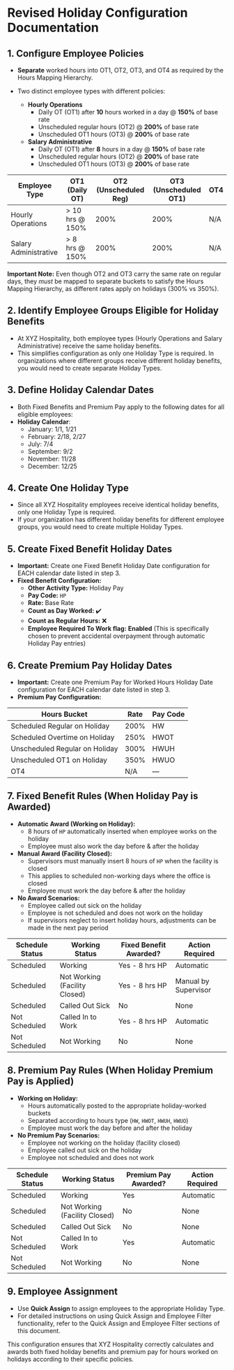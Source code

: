 # Revised Holiday Configuration Documentation

## 1. Configure Employee Policies

- **Separate** worked hours into OT1, OT2, OT3, and OT4 as required by the Hours Mapping Hierarchy.

- Two distinct employee types with different policies:
  - **Hourly Operations**
    - Daily OT (OT1) after **10** hours worked in a day @ **150%** of base rate
    - Unscheduled regular hours (OT2) @ **200%** of base rate
    - Unscheduled OT1 hours (OT3) @ **200%** of base rate
  - **Salary Administrative**
    - Daily OT (OT1) after **8** hours in a day @ **150%** of base rate
    - Unscheduled regular hours (OT2) @ **200%** of base rate
    - Unscheduled OT1 hours (OT3) @ **200%** of base rate

| Employee Type         | OT1 (Daily OT)  | OT2 (Unscheduled Reg) | OT3 (Unscheduled OT1) | OT4 |
| --------------------- | --------------- | --------------------- | --------------------- | --- |
| Hourly Operations     | > 10 hrs @ 150% | 200%                  | 200%                  | N/A |
| Salary Administrative | > 8 hrs @ 150%  | 200%                  | 200%                  | N/A |

**Important Note:** Even though OT2 and OT3 carry the same rate on regular days, they _must_ be mapped to separate buckets to satisfy the Hours Mapping Hierarchy, as different rates apply on holidays (300% vs 350%).

## 2. Identify Employee Groups Eligible for Holiday Benefits

- At XYZ Hospitality, both employee types (Hourly Operations and Salary Administrative) receive the same holiday benefits.
- This simplifies configuration as only one Holiday Type is required. In organizations where different groups receive different holiday benefits, you would need to create separate Holiday Types.

## 3. Define Holiday Calendar Dates

- Both Fixed Benefits and Premium Pay apply to the following dates for all eligible employees:
- **Holiday Calendar**:
  - January: 1/1, 1/21
  - February: 2/18, 2/27
  - July: 7/4
  - September: 9/2
  - November: 11/28
  - December: 12/25

## 4. Create One Holiday Type

- Since all XYZ Hospitality employees receive identical holiday benefits, only one Holiday Type is required.
- If your organization has different holiday benefits for different employee groups, you would need to create multiple Holiday Types.

## 5. Create Fixed Benefit Holiday Dates

- **Important:** Create one Fixed Benefit Holiday Date configuration for EACH calendar date listed in step 3.
- **Fixed Benefit Configuration:**
  - **Other Activity Type:** Holiday Pay
  - **Pay Code:** `HP`
  - **Rate:** Base Rate
  - **Count as Day Worked:** ✔️
  - **Count as Regular Hours:** ❌
  - **Employee Required To Work flag:** **Enabled** (This is specifically chosen to prevent accidental overpayment through automatic Holiday Pay entries)

## 6. Create Premium Pay Holiday Dates

- **Important:** Create one Premium Pay for Worked Hours Holiday Date configuration for EACH calendar date listed in step 3.
- **Premium Pay Configuration:**

| Hours Bucket                   | Rate | Pay Code |
| ------------------------------ | ---- | -------- |
| Scheduled Regular on Holiday   | 200% | HW       |
| Scheduled Overtime on Holiday  | 250% | HWOT     |
| Unscheduled Regular on Holiday | 300% | HWUH     |
| Unscheduled OT1 on Holiday     | 350% | HWUO     |
| OT4                            | N/A  | —        |

## 7. Fixed Benefit Rules (When Holiday Pay is Awarded)

- **Automatic Award (Working on Holiday):**
  - 8 hours of `HP` automatically inserted when employee works on the holiday
  - Employee must also work the day before & after the holiday
- **Manual Award (Facility Closed):**
  - Supervisors must manually insert 8 hours of `HP` when the facility is closed
  - This applies to scheduled non-working days where the office is closed
  - Employee must work the day before & after the holiday
- **No Award Scenarios:**
  - Employee called out sick on the holiday
  - Employee is not scheduled and does not work on the holiday
  - If supervisors neglect to insert holiday hours, adjustments can be made in the next pay period

| Schedule Status | Working Status                | Fixed Benefit Awarded? | Action Required      |
| --------------- | ----------------------------- | ---------------------- | -------------------- |
| Scheduled       | Working                       | Yes - 8 hrs HP         | Automatic            |
| Scheduled       | Not Working (Facility Closed) | Yes - 8 hrs HP         | Manual by Supervisor |
| Scheduled       | Called Out Sick               | No                     | None                 |
| Not Scheduled   | Called In to Work             | Yes - 8 hrs HP         | Automatic            |
| Not Scheduled   | Not Working                   | No                     | None                 |

## 8. Premium Pay Rules (When Holiday Premium Pay is Applied)

- **Working on Holiday:**
  - Hours automatically posted to the appropriate holiday-worked buckets
  - Separated according to hours type (`HW`, `HWOT`, `HWUH`, `HWUO`)
  - Employee must work the day before and after the holiday
- **No Premium Pay Scenarios:**
  - Employee not working on the holiday (facility closed)
  - Employee called out sick on the holiday
  - Employee not scheduled and does not work

| Schedule Status | Working Status                | Premium Pay Awarded? | Action Required |
| --------------- | ----------------------------- | -------------------- | --------------- |
| Scheduled       | Working                       | Yes                  | Automatic       |
| Scheduled       | Not Working (Facility Closed) | No                   | None            |
| Scheduled       | Called Out Sick               | No                   | None            |
| Not Scheduled   | Called In to Work             | Yes                  | Automatic       |
| Not Scheduled   | Not Working                   | No                   | None            |

## 9. Employee Assignment

- Use **Quick Assign** to assign employees to the appropriate Holiday Type.
- For detailed instructions on using Quick Assign and Employee Filter functionality, refer to the Quick Assign and Employee Filter sections of this document.

This configuration ensures that XYZ Hospitality correctly calculates and awards both fixed holiday benefits and premium pay for hours worked on holidays according to their specific policies.

